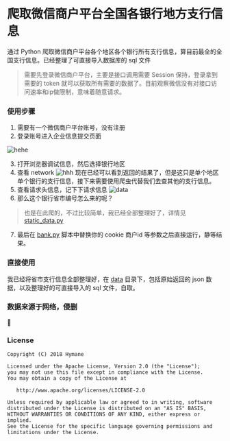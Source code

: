 # 爬取微信商户平台全国各银行地方支行信息
通过 Python 爬取微信商户平台各个地区各个银行所有支行信息，算目前最全的全国支行信息。已经整理了可直接导入数据库的 sql 文件

> 需要先登录微信商户平台，主要是接口调用需要 Session 保持，登录拿到需要的 token 就可以获取所有需要的数据了。目前观察微信没有对接口访问速率和ip做限制，意味着随意请求。

### 使用步骤
1. 需要有一个微信商户平台账号，没有注册
2. 登录账号进入企业信息提交页面

![hehe](https://wx2.sinaimg.cn/mw690/005X6W83gy1fuclnujz27j31kw0wt48b.jpg)

3. 打开浏览器调试信息，然后选择银行地区
4. 查看 network
![hhh](https://wx1.sinaimg.cn/mw690/005X6W83gy1fuclocaqtvj31kw0fqapy.jpg)
现在已经可以看到返回的结果了，但是这只是单个地区单个银行的支行信息，接下来需要使用爬虫代替我们去查其他的支行信息。
5. 查看请求头信息，记下下请求信息
![data](https://wx4.sinaimg.cn/mw690/005X6W83gy1fuclog2d8wj31cc0hwmzs.jpg)
6. 那么这个银行省市编号怎么来的呢？

> 也是在此爬的，不过比较简单，我已经全部整理好了，详情见[static_data.py](https://github.com/hymanme/Subbranch-China/blob/master/static_data.py)

7. 最后在 [bank.py](https://github.com/hymanme/Subbranch-China/blob/master/bank.py) 脚本中替换你的 cookie 商户id 等参数之后直接运行，静等结果。

### 直接使用
我已经将省市支行信息全部整理好，在 [data](https://github.com/hymanme/Subbranch-China/tree/master/data) 目录下，包括原始返回的 json 数据，以及整理好的可直接导入的 sql 文件，自取。

### 数据来源于网络，侵删
💆
### License
```
Copyright (C) 2018 Hymane

Licensed under the Apache License, Version 2.0 (the "License");
you may not use this file except in compliance with the License.
You may obtain a copy of the License at

   http://www.apache.org/licenses/LICENSE-2.0

Unless required by applicable law or agreed to in writing, software
distributed under the License is distributed on an "AS IS" BASIS,
WITHOUT WARRANTIES OR CONDITIONS OF ANY KIND, either express or implied.
See the License for the specific language governing permissions and
limitations under the License.
```


